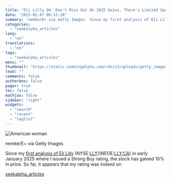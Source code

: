 ```yaml
---
title: "Eli Lilly Q4: Don't Miss Out On 2025 Gains, There's Limited Space Left"
date: "2025-02-07 06:12:10"
summary: "nemke/E+ via Getty Images  Since my first analysis of Eli Lilly (NYSE:LLY)(NEOE:LLY:CA) in early January 2025 where I issued a Strong Buy rating, the stock has gained 10% in price. So far, it appears that my rating was indeed on"
categories:
  - "seekalpha_articles"
lang:
  - "en"
translations:
  - "en"
tags:
  - "seekalpha_articles"
menu: ""
thumbnail: "https://static.seekingalpha.com/cdn/s3/uploads/getty_images/2068074488/image_2068074488.jpg"
lead: ""
comments: false
authorbox: false
pager: true
toc: false
mathjax: false
sidebar: "right"
widgets:
  - "search"
  - "recent"
  - "taglist"
---
```


![American woman](https://static.seekingalpha.com/cdn/s3/uploads/getty_images/2068074488/image_2068074488.jpg?io=getty-c-w750)



nemke/E+ via Getty Images





Since my [first analysis of Eli Lilly](https://seekingalpha.com/article/4748871-eli-lilly-still-much-room-to-ride-the-weight-loss-wave "https://seekingalpha.com/article/4748871-eli-lilly-still-much-room-to-ride-the-weight-loss-wave") (NYSE:[LLY](https://seekingalpha.com/symbol/LLY "Eli Lilly and Company"))(NEOE:[LLY:CA](https://seekingalpha.com/symbol/LLY:CA "Eli Lilly and Company")) in early January 2025 where I issued a Strong Buy rating, the stock has gained 10% in price. So far, it appears that my rating was indeed on

[seekalpha_articles](https://seekingalpha.com/article/4755893-eli-lilly-q4-dont-miss-out-on-2025-gains-limited-space-left)
